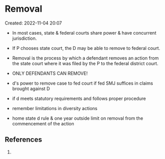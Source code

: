 # Removal
Created: 2022-11-04 20:07
 
- In most cases, state & federal courts share power & have concurrent jurisdiction. 
- If P chooses state court, the D may be able to remove to federal court.  
- Removal is the process by which a defendant removes an action from the state court where it was filed by the P to the federal district court.  
- ONLY DEFENDANTS CAN REMOVE!  

- d's power to remove case to fed court if fed SMJ suffices in claims brought against D
- if d meets statutory requirements and follows proper procedure
- remember limitations in diversity actions
- home state d rule & one year outside limit on removal from the commencement of the action 

## References

1. 